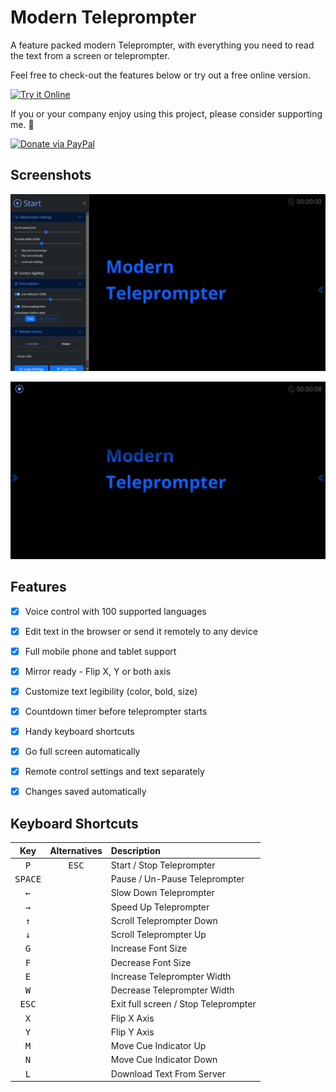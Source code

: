 # Modern Teleprompter #

A feature packed modern Teleprompter, with everything you need to read the text from a screen or teleprompter.

Feel free to check-out the features below or try out a free online version.

[![Try it Online](https://img.shields.io/badge/TRY_IT_ONLINE-for_free-green?style=for-the-badge)](http://teleprompter.evolution-team.net/)

If you or your company enjoy using this project, please consider supporting me. 💖

[![Donate via PayPal](https://img.shields.io/badge/Donate-169BD7.svg?logo=paypal&logoColor=white&style=for-the-badge "Donate via PayPal")]([https://www.paypal.me/manifestinteractive](https://paypal.me/zigaberce))

## Screenshots ##

![Screenshot](img/setup-screen.png "Setup screen")

![Screenshot](img/player-screen.png "Player screen")


## Features ##

- [X] Voice control with 100 supported languages
- [X] Edit text in the browser or send it remotely to any device
- [X] Full mobile phone and tablet support
- [X] Mirror ready - Flip X, Y or both axis
- [X] Customize text legibility (color, bold, size)
- [X] Countdown timer before teleprompter starts
- [X] Handy keyboard shortcuts
- [X] Go full screen automatically
- [X] Remote control settings and text separately
- [X] Changes saved automatically


## Keyboard Shortcuts ##

Key              | Alternatives                            | Description
:---------------:|:---------------------------------------:|:--------------------------
<kbd>P</kbd>     | <kbd>ESC</kbd>                            | Start / Stop Teleprompter
<kbd>SPACE</kbd> |                                         | Pause / Un-Pause Teleprompter
<kbd>←</kbd>     |                                         | Slow Down Teleprompter
<kbd>→</kbd>     |                                         | Speed Up Teleprompter
<kbd>↑</kbd>     |                                         | Scroll Teleprompter Down
<kbd>↓</kbd>     |                                         | Scroll Teleprompter Up
<kbd>G</kbd>     |                                         | Increase Font Size
<kbd>F</kbd>     |                                         | Decrease Font Size
<kbd>E</kbd>     |                                         | Increase Teleprompter Width
<kbd>W</kbd>     |                                         | Decrease Teleprompter Width
<kbd>ESC</kbd>   |                                         | Exit full screen / Stop Teleprompter
<kbd>X</kbd>     |                                         | Flip X Axis
<kbd>Y</kbd>     |                                         | Flip Y Axis
<kbd>M</kbd>     |                                         | Move Cue Indicator Up
<kbd>N</kbd>     |                                         | Move Cue Indicator Down
<kbd>L</kbd>     |                                         | Download Text From Server



